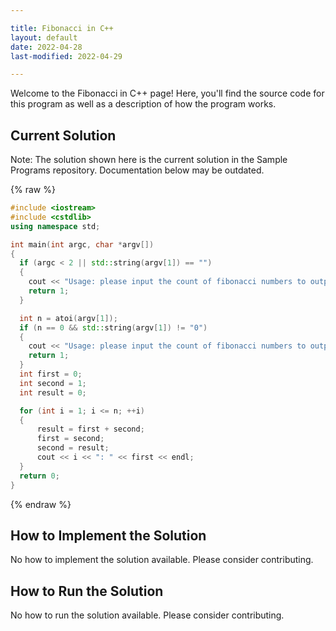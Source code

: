 ```yaml
---

title: Fibonacci in C++
layout: default
date: 2022-04-28
last-modified: 2022-04-29

---
```


Welcome to the Fibonacci in C++ page! Here, you'll find the source code for this program as well as a description of how the program works.

## Current Solution

Note: The solution shown here is the current solution in the Sample Programs repository. Documentation below may be outdated.

{% raw %}

```C++
#include <iostream>
#include <cstdlib>
using namespace std;

int main(int argc, char *argv[])
{
  if (argc < 2 || std::string(argv[1]) == "")
  {
    cout << "Usage: please input the count of fibonacci numbers to output" << endl;
    return 1;
  }

  int n = atoi(argv[1]);
  if (n == 0 && std::string(argv[1]) != "0")
  {
    cout << "Usage: please input the count of fibonacci numbers to output" << endl;
    return 1;
  }
  int first = 0;
  int second = 1;
  int result = 0;

  for (int i = 1; i <= n; ++i)
  {
      result = first + second;
      first = second;
      second = result;
      cout << i << ": " << first << endl;
  }
  return 0;
}

```

{% endraw %}

## How to Implement the Solution

No how to implement the solution available. Please consider contributing.

## How to Run the Solution

No how to run the solution available. Please consider contributing.